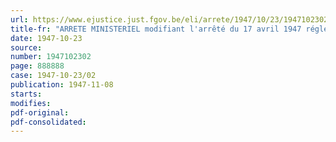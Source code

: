 ```yaml
---
url: https://www.ejustice.just.fgov.be/eli/arrete/1947/10/23/1947102302/justel
title-fr: "ARRETE MINISTERIEL modifiant l'arrêté du 17 avril 1947 réglementant la production et la distribution des produits chimiques, peintures, vernis, émaux, produits de beauté et produits d'entretien, en ce qui concerne la réglementation de la production et de la distribution des engrais potassiques"
date: 1947-10-23
source:
number: 1947102302
page: 888888
case: 1947-10-23/02
publication: 1947-11-08
starts:
modifies:
pdf-original:
pdf-consolidated:
---
```


